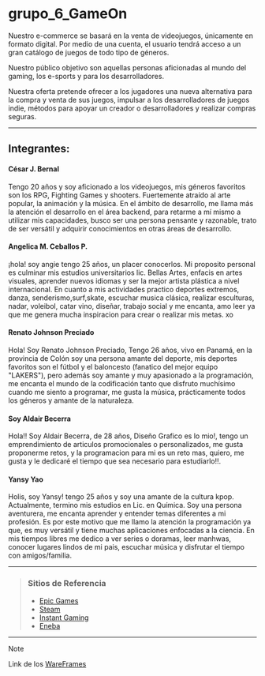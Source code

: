 # grupo_6_GameOn

Nuestro e-commerce se basará en la venta de videojuegos, únicamente en formato digital.
Por medio de una cuenta, el usuario tendrá acceso a un gran catálogo de juegos de todo tipo de géneros.

Nuestro público objetivo son aquellas personas aficionadas al mundo del gaming, los e-sports y para los desarrolladores.

Nuestra oferta pretende ofrecer a los jugadores una nueva alternativa para la compra y venta de sus juegos, impulsar a los 
desarrolladores de juegos indie, métodos para apoyar un creador o desarrolladores y realizar compras seguras.

------------


## Integrantes:

#### César J. Bernal
Tengo 20 años y soy aficionado a los videojuegos, mis géneros favoritos son los RPG, Fighting Games y shooters. 
Fuertemente atraído al arte popular, la animación y la música. En el ámbito de desarrollo, me llama más la atención
el desarrollo en el área backend, para retarme a mí mismo a utilizar mis capacidades, busco ser una 
persona pensante y razonable, trato de ser versátil y adquirir conocimientos en otras áreas de desarrollo.
    
#### Angelica M. Ceballos P. 
¡hola! soy angie tengo 25 años, un placer conocerlos.
Mi proposito personal es culminar mis estudios universitarios lic. Bellas Artes, enfacis en artes visuales, aprender nuevos idiomas y ser la mejor artista plástica a nivel internacional. 
En cuanto a mis actividades practico deportes extremos, danza, senderismo,surf,skate, escuchar musica clásica, realizar esculturas, nadar, voleibol, catar vino, diseñar, trabajo social y me encanta, amo leer ya que me genera mucha inspiracion para crear o realizar mis metas. xo

#### Renato Johnson Preciado
Hola! Soy Renato Johnson Preciado, Tengo 26 años, vivo en Panamá, en la provincia de Colón soy una persona amante del deporte, 
mis deportes favoritos son el fútbol y el baloncesto (fanatico del mejor equipo "LAKERS"), pero además soy amante y muy apasionado a la programación,
me encanta el mundo de la codificación tanto que disfruto muchísimo cuando me siento a programar, me gusta la música, prácticamente todos los géneros y amante de la naturaleza.

#### Soy Aldair Becerra
Hola!! Soy Aldair Becerra, de 28 años, Diseño Grafico es lo mio!, tengo un emprendimiento de articulos promocionales o personalizados,
me gusta proponerme retos, y la programacion para mi es un reto mas, quiero, me gusta y le dedicaré el tiempo que sea necesario para estudiarlo!!.

#### Yansy Yao
Holis, soy Yansy! tengo 25 años y soy una amante de la cultura kpop. Actualmente, termino mis estudios en Lic. en Química. Soy una persona aventurera, me encanta aprender y entender temas diferentes a mi profesión. Es por este motivo que me llamo la atención la programación ya que, es muy versátil y tiene muchas aplicaciones enfocadas a la ciencia. En mis tiempos libres me dedico a ver series o doramas, leer manhwas, conocer lugares lindos de mi pais, escuchar música y disfrutar el tiempo con amigos/familia. 

------------


>### Sitios de Referencia
>
> * [Epic Games](https://www.epicgames.com/site/es-ES/home)
> * [Steam](https://store.steampowered.com/)
> * [Instant Gaming](https://www.instant-gaming.com/es/)
> * [Eneba](https://my.eneba.com/)

------------

>[!NOTE]
>
>Link de los [WareFrames](https://www.figma.com/file/HfthyJHZ7yoNBMRVyXWssq/GameOn?type=design&node-id=0%3A1&mode=design&t=snpFeywwNHHsz09r-1) 


